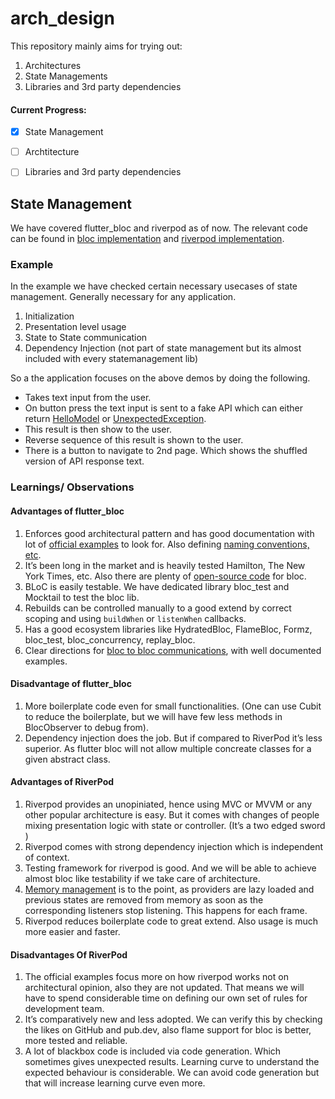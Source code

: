 # arch_design

This repository mainly aims for trying out:
1. Architectures
2. State Managements
3. Libraries and 3rd party dependencies

#### Current Progress:

- [x] State Management
- [ ] Archtitecture
- [ ] Libraries and 3rd party dependencies


## State Management

We have covered flutter_bloc and riverpod as of now. The relevant code can be found in [bloc implementation](/lib/main.dart) and [riverpod implementation](/packages/riverpod_example/lib/main.dart).

### Example

In the example we have checked certain necessary usecases of state management. Generally necessary for any application.
1. Initialization
2. Presentation level usage
3. State to State communication
4. Dependency Injection (not part of state management but its almost included with every statemanagement lib)

So a the application focuses on the above demos by doing the following.

- Takes text input from the user.
- On button press the text input is sent to a fake API which can either return [HelloModel](/packages/data/lib/src/home_data/hello/hello_model.dart) or [UnexpectedException](/packages/http_manager/lib/src/http_manager_base.dart).
- This result is then show to the user.
- Reverse sequence of this result is shown to the user.
- There is a button to navigate to 2nd page. Which shows the shuffled version of API response text.

### Learnings/ Observations

#### Advantages of flutter_bloc

1. Enforces good architectural pattern and has good documentation with lot of [official examples](https://bloclibrary.dev/tutorials/flutter-infinite-list/) to look for. Also defining [naming conventions, etc](https://bloclibrary.dev/architecture/).
2. It’s been long in the market and is heavily tested Hamilton, The New York Times, etc. Also there are plenty of [open-source code](https://github.com/Livinglist/Hacki.git) for bloc.
3. BLoC is easily testable. We have dedicated library bloc_test and Mocktail to test the bloc lib.
4. Rebuilds can be controlled manually to a good extend by correct scoping and using `buildWhen` or `listenWhen` callbacks.
5. Has a good ecosystem libraries like HydratedBloc, FlameBloc, Formz, bloc_test, bloc_concurrency, replay_bloc.
6. Clear directions for [bloc to bloc communications](https://bloclibrary.dev/architecture/#bloc-to-bloc-communication), with well documented examples.

#### Disadvantage of flutter_bloc

1. More boilerplate code even for small functionalities. (One can use Cubit to reduce the boilerplate, but we will have few less methods in BlocObserver to debug from).
2. Dependency injection does the job. But if compared to RiverPod it’s less superior. As flutter bloc will not allow multiple concreate classes for a given abstract class.

#### Advantages of RiverPod

1. Riverpod provides an unopiniated, hence using MVC or MVVM or any other popular architecture is easy. But it comes with changes of people mixing presentation logic with state or controller. (It’s a two edged sword )
2. Riverpod comes with strong dependency injection which is independent of context. 
3. Testing framework for riverpod is good. And we will be able to achieve almost bloc like testability if we take care of architecture.
4. [Memory management](https://riverpod.dev/docs/essentials/auto_dispose) is to the point, as providers are lazy loaded and previous states are removed from memory as soon as the corresponding listeners stop listening. This happens for each frame.
5. Riverpod reduces boilerplate code to great extend. Also usage is much more easier and faster.

#### Disadvantages Of RiverPod

1. The official examples focus more on how riverpod works not on architectural opinion, also they are not updated. That means we will have to spend considerable time on defining our own set of rules for development team.
2. It’s comparatively new and less adopted. We can verify this by checking the likes on GitHub and pub.dev, also flame support for bloc is better, more tested and reliable. 
3. A lot of blackbox code is included via code generation. Which sometimes gives unexpected results. Learning curve to understand the expected behaviour is considerable. We can avoid code generation but that will increase learning curve even more.
